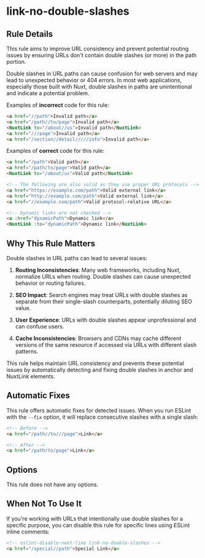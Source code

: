 # link-no-double-slashes

## Rule Details

This rule aims to improve URL consistency and prevent potential routing issues by ensuring URLs don't contain double slashes (or more) in the path portion.

Double slashes in URL paths can cause confusion for web servers and may lead to unexpected behavior or 404 errors. In most web applications, especially those built with Nuxt, double slashes in paths are unintentional and indicate a potential problem.

Examples of **incorrect** code for this rule:

```html
<a href="//path">Invalid path</a>
<a href="/path//to/page">Invalid path</a>
<NuxtLink to="/about//us">Invalid path</NuxtLink>
<a href="///page">Invalid path</a>
<a href="/section//detail/////info">Invalid path</a>
```

Examples of **correct** code for this rule:

```html
<a href="/path">Valid path</a>
<a href="/path/to/page">Valid path</a>
<NuxtLink to="/about/us">Valid path</NuxtLink>

<!-- The following are also valid as they use proper URL protocols -->
<a href="https://example.com/path">Valid external link</a>
<a href="http://example.com/path">Valid external link</a>
<a href="//example.com/path">Valid protocol-relative URL</a>

<!-- Dynamic links are not checked -->
<a :href="dynamicPath">Dynamic link</a>
<NuxtLink :to="dynamicPath">Dynamic link</NuxtLink>
```

## Why This Rule Matters

Double slashes in URL paths can lead to several issues:

1. **Routing Inconsistencies**: Many web frameworks, including Nuxt, normalize URLs when routing. Double slashes can cause unexpected behavior or routing failures.

2. **SEO Impact**: Search engines may treat URLs with double slashes as separate from their single-slash counterparts, potentially diluting SEO value.

3. **User Experience**: URLs with double slashes appear unprofessional and can confuse users.

4. **Cache Inconsistencies**: Browsers and CDNs may cache different versions of the same resource if accessed via URLs with different slash patterns.

This rule helps maintain URL consistency and prevents these potential issues by automatically detecting and fixing double slashes in anchor and NuxtLink elements.

## Automatic Fixes

This rule offers automatic fixes for detected issues. When you run ESLint with the `--fix` option, it will replace consecutive slashes with a single slash:

```html
<!-- Before -->
<a href="/path//to///page">Link</a>

<!-- After -->
<a href="/path/to/page">Link</a>
```

## Options

This rule does not have any options.

## When Not To Use It

If you're working with URLs that intentionally use double slashes for a specific purpose, you can disable this rule for specific lines using ESLint inline comments:

```html
<!-- eslint-disable-next-line link-no-double-slashes -->
<a href="/special//path">Special Link</a>
```
